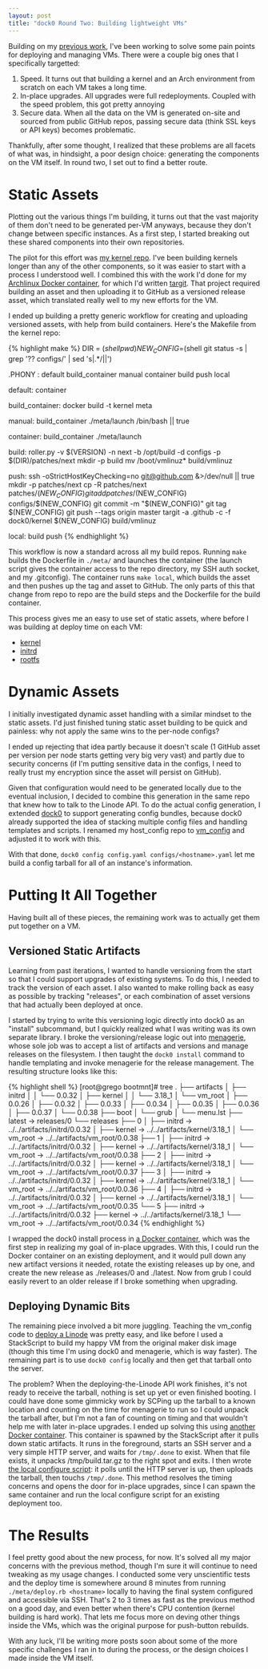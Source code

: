 ```yaml
---
layout: post
title: "dock0 Round Two: Building lightweight VMs"
---
```


Building on my [previous work](/2014/01/30/dock0-minimal-docker-host/), I've been working to solve some pain points for deploying and managing VMs. There were a couple big ones that I specifically targetted:

1. Speed. It turns out that building a kernel and an Arch environment from scratch on each VM takes a long time.
2. In-place upgrades. All upgrades were full redeployments. Coupled with the speed problem, this got pretty annoying
3. Secure data. When all the data on the VM is generated on-site and sourced from public GitHub repos, passing secure data (think SSL keys or API keys) becomes problematic.

Thankfully, after some thought, I realized that these problems are all facets of what was, in hindsight, a poor design choice: generating the components on the VM itself. In round two, I set out to find a better route.

<!--more-->

Static Assets
=============

Plotting out the various things I'm building, it turns out that the vast majority of them don't need to be generated per-VM anyways, because they don't change between specific instances. As a first step, I started breaking out these shared components into their own repositories.

The pilot for this effort was [my kernel repo](https://github.com/dock0/kernel). I've been building kernels longer than any of the other components, so it was easier to start with a process I understood well. I combined this with the work I'd done for my [Archlinux Docker container](https://github.com/dock0/arch), for which I'd written [targit](https://github.com/akerl/targit). That project required building an asset and then uploading it to GitHub as a versioned release asset, which translated really well to my new efforts for the VM.

I ended up building a pretty generic workflow for creating and uploading versioned assets, with help from build containers. Here's the Makefile from the kernel repo:

{% highlight make %}
DIR = $(shell pwd)
NEW_CONFIG=$(shell git status -s | grep '?? configs/' | sed 's|.*/||')

.PHONY : default build_container manual container build push local

default: container

build_container:
    docker build -t kernel meta

manual: build_container
    ./meta/launch /bin/bash || true

container: build_container
    ./meta/launch

build:
    roller.py -v $(VERSION) -n next -b /opt/build -d configs -p $(DIR)/patches/next
    mkdir -p build
    mv /boot/vmlinuz* build/vmlinuz

push:
    ssh -oStrictHostKeyChecking=no git@github.com &>/dev/null || true
    mkdir -p patches/next
    cp -R patches/next patches/$(NEW_CONFIG)
    git add patches/$(NEW_CONFIG) configs/$(NEW_CONFIG)
    git commit -m "$(NEW_CONFIG)"
    git tag $(NEW_CONFIG)
    git push --tags origin master
    targit -a .github -c -f dock0/kernel $(NEW_CONFIG) build/vmlinuz

local: build push
{% endhighlight %}

This workflow is now a standard across all my build repos. Running `make` builds the Dockerfile in `./meta/` and launches the container (the launch script gives the container access to the repo directory, my SSH auth socket, and my .gitconfig). The container runs `make local`, which builds the asset and then pushes up the tag and asset to GitHub. The only parts of this that change from repo to repo are the build steps and the Dockerfile for the build container.

This process gives me an easy to use set of static assets, where before I was building at deploy time on each VM:

* [kernel](https://github.com/dock0/kernel)
* [initrd](https://github.com/dock0/initrd)
* [rootfs](https://github.com/dock0/vm_root)

Dynamic Assets
==============

I initially investigated dynamic asset handling with a similar mindset to the static assets. I'd just finished tuning static asset building to be quick and painless: why not apply the same wins to the per-node configs?

I ended up rejecting that idea partly because it doesn't scale (1 GitHub asset per version per node starts getting very big very vast) and partly due to security concerns (if I'm putting sensitive data in the configs, I need to really trust my encryption since the asset will persist on GitHub).

Given that configuration would need to be generated locally due to the eventual inclusion, I decided to combine this generation in the same repo that knew how to talk to the Linode API. To do the actual config generation, I extended [dock0](https://github.com/dock0/dock0#build-a-config-bundle) to support generating config bundles, because dock0 already supported the idea of stacking multiple config files and handling templates and scripts. I renamed my host_config repo to [vm_config](https://github.com/dock0/vm_config) and adjusted it to work with this.

With that done, `dock0 config config.yaml configs/<hostname>.yaml` let me build a config tarball for all of an instance's information.

Putting It All Together
=======================

Having built all of these pieces, the remaining work was to actually get them put together on a VM.

Versioned Static Artifacts
--------------------------

Learning from past iterations, I wanted to handle versioning from the start so that I could support upgrades of existing systems. To do this, I needed to track the version of each asset. I also wanted to make rolling back as easy as possible by tracking "releases", or each combination of asset versions that had actually been deployed at once.

I started by trying to write this versioning logic directly into dock0 as an "install" subcommand, but I quickly realized what I was writing was its own separate library. I broke the versioning/release logic out into [menagerie](https://github.com/akerl/menagerie), whose sole job was to accept a list of artifacts and versions and manage releases on the filesystem. I then taught the `dock0 install` command to handle templating and invoke menagerie for the release management. The resulting structure looks like this:

{% highlight shell %}
[root@grego bootmnt]# tree
.
├── artifacts
│   ├── initrd
│   │   └── 0.0.32
│   ├── kernel
│   │   └── 3.18_1
│   └── vm_root
│       ├── 0.0.26
│       ├── 0.0.32
│       ├── 0.0.33
│       ├── 0.0.34
│       ├── 0.0.35
│       ├── 0.0.36
│       ├── 0.0.37
│       └── 0.0.38
├── boot
│   └── grub
│       └── menu.lst
├── latest -> releases/0
└── releases
    ├── 0
    │   ├── initrd -> ../../artifacts/initrd/0.0.32
    │   ├── kernel -> ../../artifacts/kernel/3.18_1
    │   └── vm_root -> ../../artifacts/vm_root/0.0.38
    ├── 1
    │   ├── initrd -> ../../artifacts/initrd/0.0.32
    │   ├── kernel -> ../../artifacts/kernel/3.18_1
    │   └── vm_root -> ../../artifacts/vm_root/0.0.38
    ├── 2
    │   ├── initrd -> ../../artifacts/initrd/0.0.32
    │   ├── kernel -> ../../artifacts/kernel/3.18_1
    │   └── vm_root -> ../../artifacts/vm_root/0.0.37
    ├── 3
    │   ├── initrd -> ../../artifacts/initrd/0.0.32
    │   ├── kernel -> ../../artifacts/kernel/3.18_1
    │   └── vm_root -> ../../artifacts/vm_root/0.0.36
    ├── 4
    │   ├── initrd -> ../../artifacts/initrd/0.0.32
    │   ├── kernel -> ../../artifacts/kernel/3.18_1
    │   └── vm_root -> ../../artifacts/vm_root/0.0.35
    └── 5
        ├── initrd -> ../../artifacts/initrd/0.0.32
        ├── kernel -> ../../artifacts/kernel/3.18_1
        └── vm_root -> ../../artifacts/vm_root/0.0.34
{% endhighlight %}

I wrapped the dock0 install process in [a Docker container](https://github.com/dock0/vm_install), which was the first step in realizing my goal of in-place upgrades. With this, I could run the Docker container on an existing deployment, and it would pull down any new artifact versions it needed, rotate the existing releases up by one, and create the new release as ./releases/0 and ./latest. Now from grub I could easily revert to an older release if I broke something when upgrading.

Deploying Dynamic Bits
----------------------

The remaining piece involved a bit more juggling. Teaching the vm_config code to [deploy a Linode](https://github.com/dock0/vm_config/blob/master/meta/configure.rb) was pretty easy, and like before I used a StackScript to build my happy VM from the original maker disk image (though this time I'm using dock0 and menagerie, which is way faster). The remaining part is to use `dock0 config` locally and then get that tarball onto the server.

The problem? When the deploying-the-Linode API work finishes, it's not ready to receive the tarball, nothing is set up yet or even finished booting. I could have done some gimmicky work by SCPing up the tarball to a known location and counting on the time for menagerie to run so I could unpack the tarball after, but I'm not a fan of counting on timing and that wouldn't help me with later in-place upgrades. I ended up solving this using [another Docker container](https://github.com/dock0/vm_config/blob/master/meta/Dockerfile). This container is spawned by the StackScript after it pulls down static artifacts. It runs in the foreground, starts an SSH server and a very simple HTTP server, and waits for `/tmp/.done` to exist. When that file exists, it unpacks /tmp/build.tar.gz to the right spot and exits. I then wrote [the local configure script](https://github.com/dock0/vm_config/blob/master/meta/configure.rb): it polls until the HTTP server is up, then uploads the tarball, then touchs `/tmp/.done`. This method resolves the timing concerns and opens the door for in-place upgrades, since I can spawn the same container and run the local configure script for an existing deployment too.

The Results
===========

I feel pretty good about the new process, for now. It's solved all my major concerns with the previous method, though I'm sure it will continue to need tweaking as my usage changes. I conducted some very unscientific tests and the deploy time is somewhere around 8 minutes from running `./meta/deploy.rb <hostname>` locally to having the final system configured and accessible via SSH. That's 2 to 3 times as fast as the previous method on a good day, and even better when there's CPU contention (kernel building is hard work). That lets me focus more on deving other things inside the VMs, which was the original purpose for push-button rebuilds.

With any luck, I'll be writing more posts soon about some of the more specific challenges I ran in to during the process, or the design choices I made inside the VM itself.

